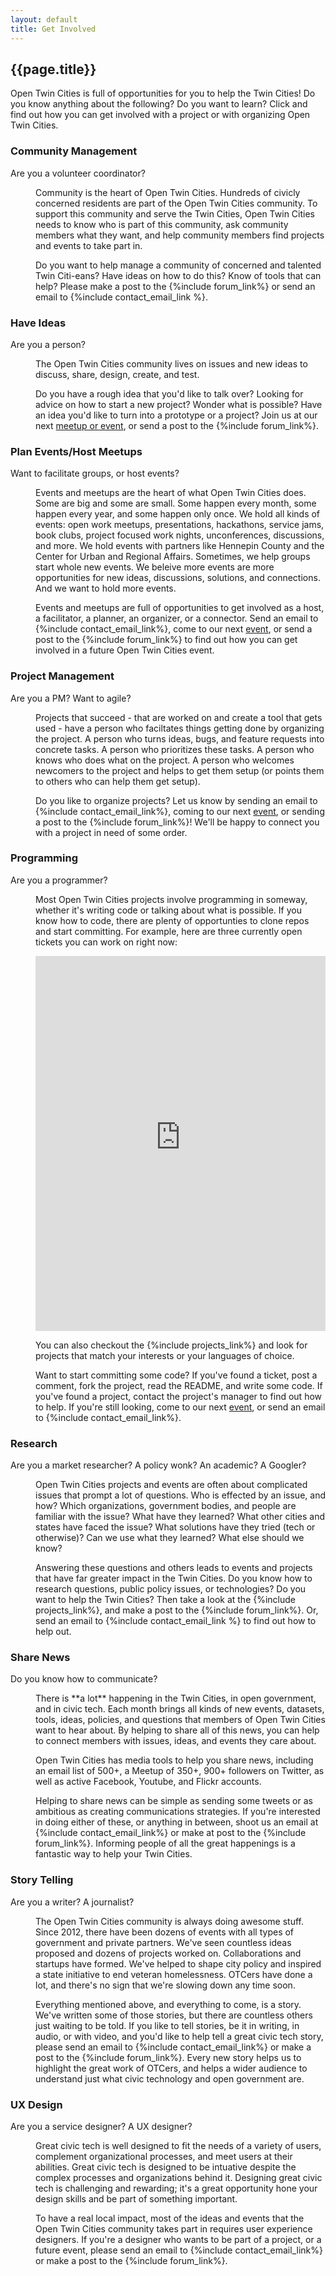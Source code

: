 ```yaml
---
layout: default
title: Get Involved 
---
```


## {{page.title}}

Open Twin Cities is full of opportunities for you to help the Twin Cities! Do 
you know anything about the following? Do you want to learn? Click and find out 
how you can get involved with a project or with organizing Open Twin Cities.

<dl class="toggling">
  <dt>
    <h3>Community Management</h3>
    <p>Are you a volunteer coordinator?</p>
  </dt>
  <dd>
    <p>
      Community is the heart of Open Twin Cities. Hundreds of civicly concerned
      residents are part of the Open Twin Cities community. To support this
      community and serve the Twin Cities, Open Twin Cities needs to know who
      is part of this community, ask community members what they want, and help
      community members find projects and events to take part in.
    </p>
    <p>
      Do you want to help manage a community of concerned and talented Twin
      Citi-eans? Have ideas on how to do this? Know of tools that can help?
      Please make a post to the {%include forum_link%} or send an email to
      {%include contact_email_link %}.
    </p>
  </dd>
  <dt>
    <h3>Have Ideas</h3>
    <p>Are you a person?</p>
  </dt>
  <dd>
    <p>
      The Open Twin Cities community lives on issues and new ideas to discuss, 
      share, design, create, and test.
    </p>
    <p>
      Do you have a rough idea that you'd like to talk over? Looking for advice
      on how to start a new project? Wonder what is possible? Have an idea 
      you'd like to turn into a prototype or a project? Join us at our next 
      <a href="/events">meetup or event</a>, or send a post to the {%include forum_link%}.
    </p>
  </dd>
  <dt>
    <h3>Plan Events/Host Meetups</h3>
    <p>Want to facilitate groups, or host events?</p>
  </dt>
  <dd>
    <p>
      Events and meetups are the heart of what Open Twin Cities does. Some are
      big and some are small. Some happen every month, some happen every year, 
      and some happen only once. We hold all kinds of events: open work meetups, 
      presentations, hackathons, service jams, book clubs, project focused work 
      nights, unconferences, discussions, and more. We hold events with partners 
      like Hennepin County and the Center for Urban and Regional Affairs. 
      Sometimes, we help groups start whole new events. We beleive more events 
      are more opportunities for new ideas, discussions, solutions, and 
      connections. And we want to hold more events.
    </p>
    <p> 
      Events and meetups are full of opportunities to get involved as a host, 
      a facilitator, a planner, an organizer, or a connector. Send an email to
      {%include contact_email_link%}, come to our next 
      <a href="/events">event</a>, or send a post to the {%include forum_link%}
      to find out how you can get involved in a future Open Twin Cities event.
    </p>
  </dd>
  <dt>
    <h3>Project Management</h3>
    <p>Are you a PM? Want to agile?</p>
  </dt>
  <dd>
    <p>
      Projects that succeed - that are worked on and create a tool that gets
      used - have a person who faciltates things getting done by organizing the
      project. A person who turns ideas, bugs, and feature requests into 
      concrete tasks. A person who prioritizes these tasks. A person who knows
      who does what on the project. A person who welcomes newcomers to the 
      project and helps to get them setup (or points them to others who can 
      help them get setup).
    </p>
    <p>
      Do you like to organize projects? Let us know by sending an email
      to {%include contact_email_link%}, coming to our next 
      <a href="/events">event</a>, or sending a post to the 
      {%include forum_link%}! We'll be happy to connect you with a project in
      need of some order.
    </p>
  </dd>
  <dt>
    <h3>Programming</h3>
    <p>Are you a programmer?</p>
  </dt>
  <dd>
    <p>
      Most Open Twin Cities projects involve programming in someway, whether
      it's writing code or talking about what is possible. If you know how to
      code, there are plenty of opportunties to clone repos and start 
      committing. For example, here are three currently open tickets you can
      work on right now:
    </p>
    <iframe src="https://www.codeforamerica.org/geeks/civicissues/widget?organization_name=Open-Twin-Cities&number=3" width="100%" height="600" frameBorder="0"></iframe>
    <p>
      You can also checkout the {%include projects_link%} and look
      for projects that match your interests or your languages of choice.
    </p>
    <p>
      Want to start committing some code? If you've found a ticket, post a 
      comment, fork the project, read the README, and write some code. If you've
      found a project, contact the project's manager to find out how to help.
      If you're still looking, come to our next <a href="/events">event</a>, or
      send an email to {%include contact_email_link%}.
    </p>
  </dd>
  <dt>
    <h3>Research</h3>
    <p>Are you a market researcher? A policy wonk? An academic? A Googler?</p>
  </dt>
  <dd>
    <p>
      Open Twin Cities projects and events are often about complicated issues
      that prompt a lot of questions. Who is effected by an issue, and how?
      Which organizations, government bodies, and people are familiar with the
      issue? What have they learned? What other cities and states have faced 
      the issue? What solutions have they tried (tech or otherwise)? Can we use
      what they learned? What else should we know?
    </p>
    <p>
      Answering these questions and others leads to events and projects that
      have far greater impact in the Twin Cities. Do you know how to research
      questions, public policy issues, or technologies? Do you want to help the
      Twin Cities? Then take a look at the {%include projects_link%}, and make 
      a post to the {%include forum_link%}. Or, send an email to 
      {%include contact_email_link %} to find out how to help out. 
    </p>
  </dd>
  <dt>
    <h3>Share News</h3>
    <p>Do you know how to communicate?</p>
  </dt>
  <dd>
    <p>
      There is **a lot** happening in the Twin Cities, in open government, and
      in civic tech. Each month brings all kinds of new events, datasets,
      tools, ideas, policies, and questions that members of Open Twin Cities
      want to hear about. By helping to share all of this news, you can help
      to connect members with issues, ideas, and events they care about.
    </p>
    <p>
      Open Twin Cities has media tools to help you share news, including an
      email list of 500+, a Meetup of 350+, 900+ followers on Twitter, as well
      as active Facebook, Youtube, and Flickr accounts.
    </p>
    <p>
      Helping to share news can be simple as sending some tweets or as 
      ambitious as creating communications strategies. If you're interested
      in doing either of these, or anything in between, shoot us an email at
      {%include contact_email_link%} or make at post to the {%include forum_link%}.
      Informing people of all the great happenings is a fantastic way to help
      your Twin Cities.
    </p>
  </dd>
  <dt>
    <h3>Story Telling</h3>
    <p>Are you a writer? A journalist?</p>
  </dt>
  <dd>
    <p>
      The Open Twin Cities community is always doing awesome stuff. Since 2012,
      there have been dozens of events with all types of government and private
      partners. We've seen countless ideas proposed and dozens of projects
      worked on. Collaborations and startups have formed. We've helped to shape
      city policy and inspired a state initiative to end veteran homelessness.
      OTCers have done a lot, and there's no sign that we're slowing down any
      time soon.
    </p>
    <p>
      Everything mentioned above, and everything to come, is a story. We've 
      written some of those stories, but there are countless others just 
      waiting to be told. If you like to tell stories, be it in writing,
      in audio, or with video, and you'd like to help tell a great civic tech 
      story, please send an email to {%include contact_email_link%} or make a
      post to the {%include forum_link%}. Every new story helps us to highlight the
      great work of OTCers, and helps a wider audience to understand just what
      civic technology and open government are.
    </p>
  </dd>
  <dt>
    <h3>UX Design</h3>
    <p>Are you a service designer? A UX designer?</p>
  </dt>
  <dd>
    <p>
      Great civic tech is well designed to fit the needs of a variety of users,
      complement organizational processes, and meet users at their abilities.
      Great civic tech is designed to be intuative despite the complex 
      processes and organizations behind it. Designing great civic tech is 
      challenging and rewarding; it's a great opportunity hone your design 
      skills and be part of something important.
    </p>
    <p>
      To have a real local impact, most of the ideas and events that the Open
      Twin Cities community takes part in requires user experience designers.
      If you're a designer who wants to be part of a project, or a future
      event, please send an email to {%include contact_email_link%} or make
      a post to the {%include forum_link%}.
    </p>
  </dd>
</dl>
